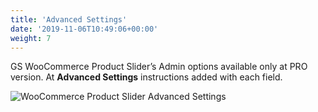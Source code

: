 ```yaml
---
title: 'Advanced Settings'
date: '2019-11-06T10:49:06+00:00'
weight: 7
---
```


GS WooCommerce Product Slider’s Admin options available only at PRO version. At **Advanced Settings** instructions added with each field.

![WooCommerce Product Slider Advanced Settings](../images/Woo_Product_advance_Settings.png "WooCommerce Product Slider Advanced Settings")